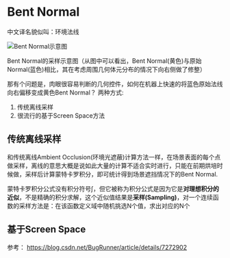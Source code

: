 
# Bent Normal

中文译名貌似叫：环境法线

![Bent Normal示意图](http://hi.csdn.net/attachment/201202/19/4491947_1329650854zqXO.png)

Bent Normal的采样示意图（从图中可以看出，Bent Normal(黄色)与原始Normal(蓝色)相比，其在考虑周围几何体元分布的情况下向右侧做了修整）

那有个问题是，肉眼很容易判断的几何控件，如何在机器上快速的将蓝色原始法线向右偏移变成黄色Bent Normal？
两种方式:
1. 传统离线采样
2. 很流行的基于Screen Space方法

## 传统离线采样 

和传统离线Ambient Occlusion(环境光遮蔽)计算方法一样，在场景表面的每个点做采样，离线的意思大概是说如此大量的计算不适合实时进行，只能在前期烘培时候做，采样后计算蒙特卡罗积分，即可统计得到场景遮挡情况下的Bent Normal.

蒙特卡罗积分公式没有积分符号∫，但它被称为积分公式是因为它是**对理想积分的近似**，不是精确的积分求解，这个近似值结果是**采样(Sampling)**，对一个连续函数的采样方法是：在该函数定义域中随机挑选N个值，求出对应的N个<script type="text/javascript" src="http://cdn.mathjax.org/mathjax/latest/MathJax.js?config=default">f(X_{i})</script>

## 基于Screen Space


参考：
https://blog.csdn.net/BugRunner/article/details/7272902